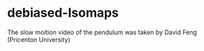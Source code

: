 # debiased-Isomaps
The slow moition video of the pendulum was taken by David Feng (Pricenton University)
